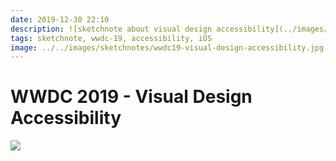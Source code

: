 ```yaml
---
date: 2019-12-30 22:10
description: ![sketchnote about visual design accessibility](../images/wwdc19-visual-design-accessibility.jpg)
tags: sketchnote, wwdc-19, accessibility, iOS
image: ../../images/sketchnotes/wwdc19-visual-design-accessibility.jpg
---
```

# WWDC 2019 - Visual Design Accessibility

<p><img src="../../images/sketchnotes/wwdc19-visual-design-accessibility.jpg"/></a></p>
